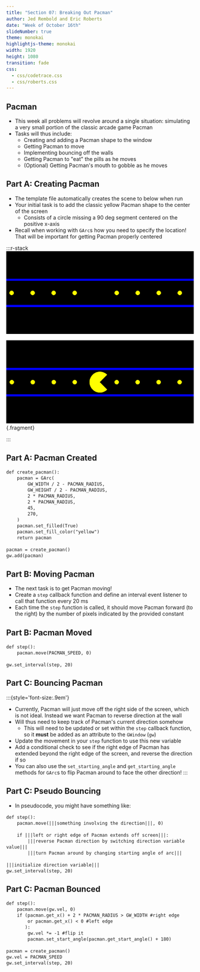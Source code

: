 ```yaml
---
title: "Section 07: Breaking Out Pacman"
author: Jed Rembold and Eric Roberts
date: "Week of October 16th"
slideNumber: true
theme: monokai
highlightjs-theme: monokai
width: 1920
height: 1080
transition: fade
css:
  - css/codetrace.css
  - css/roberts.css
---
```



## Pacman
- This week all problems will revolve around a single situation: simulating a very small portion of the classic arcade game Pacman
- Tasks will thus include:
  - Creating and adding a Pacman shape to the window
  - Getting Pacman to move
  - Implementing bouncing off the walls
  - Getting Pacman to "eat" the pills as he moves
  - (Optional) Getting Pacman's mouth to gobble as he moves

## Part A: Creating Pacman
- The template file automatically creates the scene to below when run
- Your initial task is to add the classic yellow Pacman shape to the center of the screen
  - Consists of a circle missing a 90 deg segment centered on the positive x-axis
- Recall when working with `GArc`s how you need to specify the location! That will be important for getting Pacman properly centered

:::r-stack
![](./images/pacman_start.png)

![](./images/pacman_present.png){.fragment}

:::

## Part A: Pacman Created
```{.mypython style='max-height:800px'}
def create_pacman():
    pacman = GArc(
        GW_WIDTH / 2 - PACMAN_RADIUS,
        GW_HEIGHT / 2 - PACMAN_RADIUS,
        2 * PACMAN_RADIUS,
        2 * PACMAN_RADIUS,
        45,
        270,
    )
    pacman.set_filled(True)
    pacman.set_fill_color("yellow")
    return pacman

pacman = create_pacman()
gw.add(pacman)
```

## Part B: Moving Pacman
- The next task is to get Pacman moving!
- Create a `step` callback function and define an interval event listener to call that function every 20 ms
- Each time the `step` function is called, it should move Pacman forward (to the right) by the number of pixels indicated by the provided constant


## Part B: Pacman Moved
```{.mypython style='max-height:800px'}
def step():
    pacman.move(PACMAN_SPEED, 0)

gw.set_interval(step, 20)
```


## Part C: Bouncing Pacman
:::{style='font-size:.9em'}
- Currently, Pacman will just move off the right side of the screen, which is not ideal. Instead we want Pacman to reverse direction at the wall
- Will thus need to keep track of Pacman's current direction somehow
  - This will need to be updated or set within the `step` callback function, so it **must** be added as an attribute to the `GWindow` (`gw`)
- Update the movement in your `step` function to use this new variable
- Add a conditional check to see if the right edge of Pacman has extended beyond the right edge of the screen, and reverse the direction if so
- You can also use the `set_starting_angle` and `get_starting_angle` methods for `GArc`s to flip Pacman around to face the other direction!
:::


## Part C: Pseudo Bouncing
- In pseudocode, you might have something like:
```mypython
def step():
    pacman.move(|||something involving the direction|||, 0)

    if |||left or right edge of Pacman extends off screen|||:
        |||reverse Pacman direction by switching direction variable value|||
        |||turn Pacman around by changing starting angle of arc|||

|||initialize direction variable|||
gw.set_interval(step, 20)
```

## Part C: Pacman Bounced
```{.mypython style='max-height: 800px; font-size:.8em'}
def step():
    pacman.move(gw.vel, 0)
    if (pacman.get_x() + 2 * PACMAN_RADIUS > GW_WIDTH #right edge
        or pacman.get_x() < 0 #left edge
       ):
        gw.vel *= -1 #flip it
        pacman.set_start_angle(pacman.get_start_angle() + 180)

pacman = create_pacman()
gw.vel = PACMAN_SPEED
gw.set_interval(step, 20)
```

